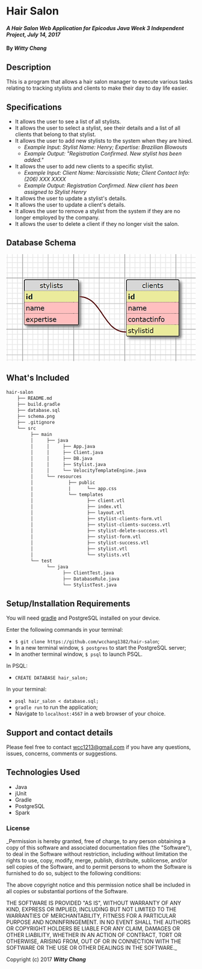 # Hair Salon

#### _A Hair Salon Web Application for Epicodus Java Week 3 Independent Project, July 14, 2017_

#### By _**Witty Chang**_

## Description

This is a program that allows a hair salon manager to execute various tasks relating to tracking stylists and clients to make their day to day life easier.

## Specifications

* It allows the user to see a list of all stylists.
* It allows the user to select a stylist, see their details and a list of all clients that belong to that stylist.
* It allows the user to add new stylists to the system when they are hired.
  * _Example Input: Stylist Name: Henry; Expertise: Brazilian Blowouts_
  * _Example Output: "Registration Confirmed. New stylist has been added."_
* It allows the user to add new clients to a specific stylist.
  * _Example Input: Client Name: Narcissistic Nate; Client Contact Info: (206) XXX XXXX_
  * _Example Output: Registration Confirmed. New client has been assigned to Stylist Henry_
* It allows the user to update a stylist's details.
* It allows the user to update a client's details.
* It allows the user to remove a stylist from the system if they are no longer employed by the company.
* It allows the user to delete a client if they no longer visit the salon.

## Database Schema

![database diagram](schema.png)

  ## What's Included

```
hair-salon
    ├── README.md
    ├── build.gradle
    ├── database.sql
    ├── schema.png
    ├── .gitignore
    └── src
         ├── main
         │     ├── java
         │     │     ├── App.java
         │     │     ├── Client.java
         │     │     ├── DB.java
         │     │     ├── Stylist.java
         │     │     └── VelocityTemplateEngine.java
         │     └── resources
         │             ├── public
         |             |      └── app.css
         │             └── templates
         │                    ├── client.vtl
         │                    ├── index.vtl
         │                    ├── layout.vtl
         │                    ├── stylist-clients-form.vtl
         │                    ├── stylist-clients-success.vtl
         │                    ├── stylist-delete-success.vtl
         │                    ├── stylist-form.vtl
         │                    ├── stylist-success.vtl
         │                    ├── stylist.vtl
         │                    └── stylists.vtl
         └── test
               └── java
                     ├── ClientTest.java
                     ├── DatabaseRule.java
                     └── StylistTest.java
```

## Setup/Installation Requirements

You will need [gradle](https://gradle.org/gradle-download/) and PostgreSQL installed on your device.

Enter the following commands in your terminal:
* `$ git clone https://github.com/wcchang1382/hair-salon`;
* In a new terminal window, `$ postgres` to start the PostgreSQL server;
* In another terminal window, `$ psql` to launch PSQL.

In PSQL:
* `CREATE DATABASE hair_salon;`

In your terminal:
* `psql hair_salon < database.sql;`
* `gradle run` to run the application;
* Navigate to `localhost:4567` in a web browser of your choice.


## Support and contact details

Please feel free to contact wcc1213@gmail.com if you have any questions, issues, concerns, comments or suggestions.

## Technologies Used

* Java
* jUnit
* Gradle
* PostgreSQL
* Spark

### License

_Permission is hereby granted, free of charge, to any person obtaining a copy of this software and associated documentation files (the "Software"), to deal in the Software without restriction, including without limitation the rights to use, copy, modify, merge, publish, distribute, sublicense, and/or sell copies of the Software, and to permit persons to whom the Software is furnished to do so, subject to the following conditions:

The above copyright notice and this permission notice shall be included in all copies or substantial portions of the Software.

THE SOFTWARE IS PROVIDED "AS IS", WITHOUT WARRANTY OF ANY KIND, EXPRESS OR IMPLIED, INCLUDING BUT NOT LIMITED TO THE WARRANTIES OF MERCHANTABILITY, FITNESS FOR A PARTICULAR PURPOSE AND NONINFRINGEMENT. IN NO EVENT SHALL THE AUTHORS OR COPYRIGHT HOLDERS BE LIABLE FOR ANY CLAIM, DAMAGES OR OTHER LIABILITY, WHETHER IN AN ACTION OF CONTRACT, TORT OR OTHERWISE, ARISING FROM, OUT OF OR IN CONNECTION WITH THE SOFTWARE OR THE USE OR OTHER DEALINGS IN THE SOFTWARE._

Copyright (c) 2017 **_Witty Chang_**
